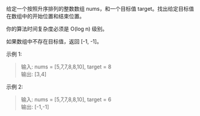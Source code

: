 给定一个按照升序排列的整数数组 nums，和一个目标值 target。找出给定目标值在数组中的开始位置和结束位置。

你的算法时间复杂度必须是 O(log n) 级别。

如果数组中不存在目标值，返回 [-1, -1]。

示例 1:

> 输入: nums = [5,7,7,8,8,10], target = 8  
> 输出: [3,4]  

示例 2:

> 输入: nums = [5,7,7,8,8,10], target = 6  
> 输出: [-1,-1]  

